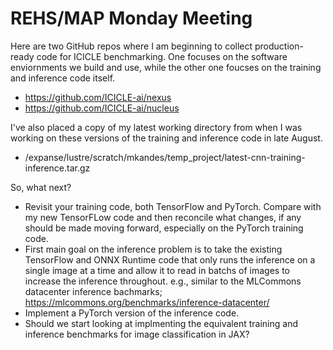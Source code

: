 # REHS/MAP Monday Meeting
Here are two GitHub repos where I am beginning to collect production-ready code for ICICLE benchmarking. One focuses on the software enviornments we build and use, while the other one foucses on the training and inference code itself. 
- https://github.com/ICICLE-ai/nexus
- https://github.com/ICICLE-ai/nucleus

I've also placed a copy of my latest working directory from when I was working on these versions of the training and inference code in late August. 
- /expanse/lustre/scratch/mkandes/temp_project/latest-cnn-training-inference.tar.gz

So, what next?

- Revisit your training code, both TensorFlow and PyTorch. Compare with my new TensorFLow code and then reconcile what changes, if any should be made moving forward, especially on the PyTorch training code. 
- First main goal on the inference problem is to take the existing TensorFlow and ONNX Runtime code that only runs the inference on a single image at a time and allow it to read in batchs of images to increase the inference throughout. e.g., similar to the MLCommons datacenter inference bachmarks; https://mlcommons.org/benchmarks/inference-datacenter/
- Implement a PyTorch version of the inference code.
- Should we start looking at implmenting the equivalent training and inference benchmarks for image classification in JAX? 
